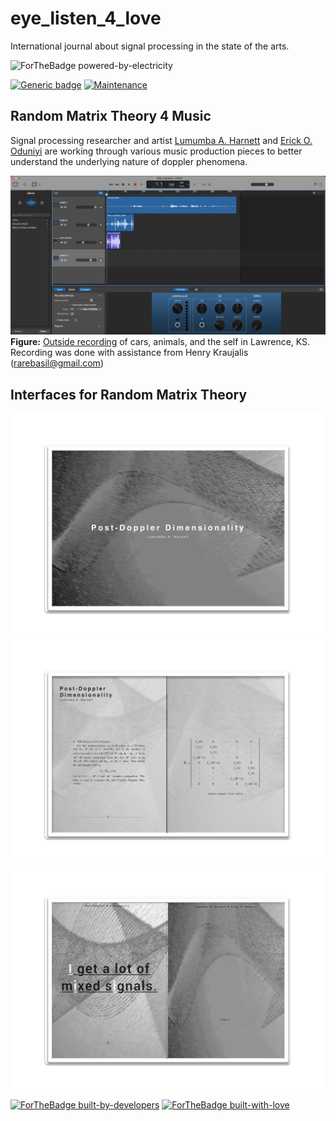 # eye_listen_4_love
International journal about signal processing in the state of the arts.

![ForTheBadge powered-by-electricity](http://ForTheBadge.com/images/badges/powered-by-electricity.svg)

[![Generic badge](https://img.shields.io/badge/leaf_expression-ENGINE-<COLOR>.svg)](https://shields.io/)
[![Maintenance](https://img.shields.io/badge/Maintained%3F-YES-green.svg)](https://GitHub.com/Naereen/StrapDown.js/graphs/commit-activity)

## Random Matrix Theory 4 Music
Signal processing researcher and artist [Lumumba A. Harnett](https://graduate.ku.edu/2014-chancellors-fellows) and [Erick O. Oduniyi](https://scholar.google.com/citations?user=1ApryN8AAAAJ&hl=en) are working through various music production pieces to better understand the underlying nature of doppler phenomena.

![](Working_On_Music.png)
**Figure:** [Outside recording](https://storage.googleapis.com/work_bucket_4141/light_systems/eye_listen_4_love/post_doppler/16th_Lawrence%20-%201%3A12%3A21%2C%209.06%20PM.mp3) of cars, animals, and the self in Lawrence, KS. Recording was done with assistance from Henry Kraujalis (rarebasil@gmail.com)

## Interfaces for Random Matrix Theory
![](cover_1.png)
![](digital_ex_spread.png)
![](digital_ex_spread_template.png)

[![ForTheBadge built-by-developers](http://ForTheBadge.com/images/badges/built-by-developers.svg)](https://GitHub.com/Naereen/)
[![ForTheBadge built-with-love](http://ForTheBadge.com/images/badges/built-with-love.svg)](https://GitHub.com/Naereen/)
